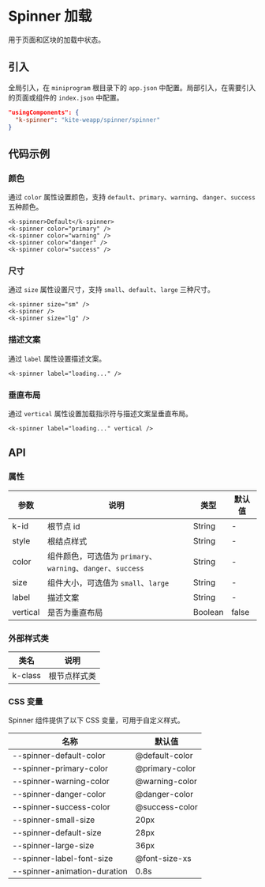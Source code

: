 # Spinner 加载

用于页面和区块的加载中状态。

## 引入

全局引入，在 `miniprogram` 根目录下的 `app.json` 中配置。局部引入，在需要引入的页面或组件的 `index.json` 中配置。

```json
"usingComponents": {
  "k-spinner": "kite-weapp/spinner/spinner"
}
```

## 代码示例

### 颜色

通过 `color` 属性设置颜色，支持 `default`、`primary`、`warning`、`danger`、`success` 五种颜色。

```wxml
<k-spinner>Default</k-spinner>
<k-spinner color="primary" />
<k-spinner color="warning" />
<k-spinner color="danger" />
<k-spinner color="success" />
```

### 尺寸

通过 `size` 属性设置尺寸，支持 `small`、`default`、`large` 三种尺寸。

```wxml
<k-spinner size="sm" />
<k-spinner />
<k-spinner size="lg" />
```

### 描述文案

通过 `label` 属性设置描述文案。

```wxml
<k-spinner label="loading..." />
```

### 垂直布局

通过 `vertical` 属性设置加载指示符与描述文案呈垂直布局。

```wxml
<k-spinner label="loading..." vertical />
```

## API

### 属性

| 参数     | 说明                                                         | 类型    | 默认值 |
| -------- | ------------------------------------------------------------ | ------- | ------ |
| k-id     | 根节点 id                                                    | String  | -      |
| style    | 根结点样式                                                   | String  | -      |
| color    | 组件颜色，可选值为 `primary`、`warning`、`danger`、`success` | String  | -      |
| size     | 组件大小，可选值为 `small`、`large`                          | String  | -      |
| label    | 描述文案                                                     | String  | -      |
| vertical | 是否为垂直布局                                               | Boolean | false  |

### 外部样式类

| 类名    | 说明         |
| ------- | ------------ |
| k-class | 根节点样式类 |

### CSS 变量

Spinner 组件提供了以下 CSS 变量，可用于自定义样式。

| 名称                         | 默认值         |
| ---------------------------- | -------------- |
| --spinner-default-color      | @default-color |
| --spinner-primary-color      | @primary-color |
| --spinner-warning-color      | @warning-color |
| --spinner-danger-color       | @danger-color  |
| --spinner-success-color      | @success-color |
| --spinner-small-size         | 20px           |
| --spinner-default-size       | 28px           |
| --spinner-large-size         | 36px           |
| --spinner-label-font-size    | @font-size-xs  |
| --spinner-animation-duration | 0.8s           |
